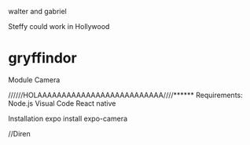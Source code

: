 walter and gabriel

Steffy could work in Hollywood

# gryffindor
Module Camera

//////HOLAAAAAAAAAAAAAAAAAAAAAAAAAA////******
Requirements:
Node.js
Visual Code
React native

Installation
expo install expo-camera


//Diren




